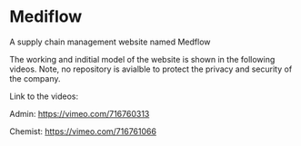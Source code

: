 # Mediflow
A supply chain management website named Medflow

The working and inditial model of the website is shown in the following videos. 
Note, no repository is avialble to protect the privacy and security of the company.

Link to the videos:

Admin: https://vimeo.com/716760313

Chemist: https://vimeo.com/716761066

